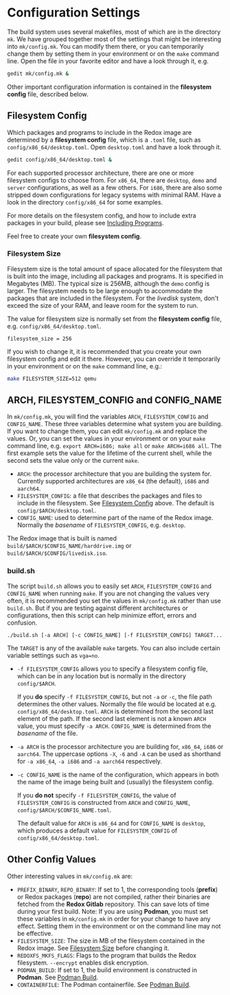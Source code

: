 # Configuration Settings

The build system uses several makefiles, most of which are in the directory `mk`. We have grouped together most of the settings that might be interesting into `mk/config.mk`. You can modify them there, or you can temporarily change them by setting them in your environment or on the `make` command line. Open the file in your favorite editor and have a look through it, e.g.
```sh
gedit mk/config.mk &
```

Other important configuration information is contained in the **filesystem config** file, described below.

## Filesystem Config

Which packages and programs to include in the Redox image are determined by a **filesystem config** file, which is a `.toml` file, such as `config/x86_64/desktop.toml`. Open `desktop.toml` and have a look through it.
```sh
gedit config/x86_64/desktop.toml &
```

For each supported processor architecture, there are one or more filesystem configs to choose from. For `x86_64`, there are `desktop`, `demo` and `server` configurations, as well as a few others. For `i686`, there are also some stripped down configurations for legacy systems with minimal RAM. Have a look in the directory `config/x86_64` for some examples.

For more details on the filesystem config, and how to include extra packages in your build, please see [Including Programs](./ch05-03-including-programs.html).

Feel free to create your own **filesystem config**.

### Filesystem Size

Filesystem size is the total amount of space allocated for the filesystem that is built into the image, including all packages and programs. It is specified in Megabytes (MB). The typical size is 256MB, although the `demo` config is larger. The filesystem needs to be large enough to accommodate the packages that are included in the filesystem. For the *livedisk* system, don't exceed the size of your RAM, and leave room for the system to run.

The value for filesystem size is normally set from the **filesystem config** file, e.g. `config/x86_64/desktop.toml`.
```
filesystem_size = 256
```
If you wish to change it, it is recommended that you create your own filesystem config and edit it there. However, you can override it temporarily in your environment or on the `make` command line, e.g.:
```sh
make FILESYSTEM_SIZE=512 qemu
```

## ARCH, FILESYSTEM_CONFIG and CONFIG_NAME

In `mk/config.mk`, you will find the variables `ARCH`, `FILESYSTEM_CONFIG` and `CONFIG_NAME`. These three variables determine what system you are building. If you want to change them, you can edit `mk/config.mk` and replace the values. Or, you can set the values in your environment or on your `make` command line, e.g. `export ARCH=i686; make all` or `make ARCH=i686 all`. The first example sets the value for the lifetime of the current shell, while the second sets the value only or the current `make`.

- `ARCH`: the processor architecture that you are building the system for. Currently supported architectures are `x86_64` (the default), `i686` and `aarch64`. 
- `FILESYSTEM_CONFIG`: a file that describes the packages and files to include in the filesystem. See [Filesystem Config](#filesystem-config) above. The default is `config/$ARCH/desktop.toml`.
- `CONFIG_NAME`: used to determine part of the name of the Redox image. Normally the *basename* of `FILESYSTEM_CONFIG`, e.g. `desktop`. 
 
The Redox image that is built is named `build/$ARCH/$CONFIG_NAME/harddrive.img` or `build/$ARCH/$CONFIG/livedisk.iso`.

### build.sh

The script `build.sh` allows you to easily set `ARCH`, `FILESYSTEM_CONFIG` and `CONFIG_NAME` when running `make`. If you are not changing the values very often, it is recommended you set the values in `mk/config.mk` rather than use `build.sh`. But if you are testing against different architectures or  configurations, then this script can help minimize effort, errors and confusion.

`./build.sh [-a ARCH] [-c CONFIG_NAME] [-f FILESYSTEM_CONFIG] TARGET...`

The `TARGET` is any of the available `make` targets. You can also include certain variable settings such as `vga=no`.

- `-f FILESYSTEM_CONFIG` allows you to specify a filesystem config file, which can be in any location but is normally in the directory `config/$ARCH`.

  If you **do** specify `-f FILESYSTEM_CONFIG`, but not `-a` or `-c`, the file path determines the other values. Normally the file would be located at e.g. `config/x86_64/desktop.toml`. `ARCH` is determined from the second last element of the path. If the second last element is not a known `ARCH` value, you must specify `-a ARCH`. `CONFIG_NAME` is determined from the *basename* of the file.

- `-a ARCH` is the processor architecture you are building for, `x86_64`, `i686` or `aarch64`. The uppercase options `-X`, `-6` and `-A` can be used as shorthand for `-a x86_64`, `-a i686` and `-a aarch64` respectively.
  
- `-c CONFIG_NAME` is the name of the configuration, which appears in both the name of the image being built and (usually) the filesystem config.

  If you **do not** specify `-f FILESYSTEM_CONFIG`, the value of `FILESYSTEM_CONFIG` is constructed from `ARCH` and `CONFIG_NAME`, `config/$ARCH/$CONFIG_NAME.toml`. 

  The default value for `ARCH` is `x86_64` and for `CONFIG_NAME` is `desktop`, which produces a default value for `FILESYSTEM_CONFIG` of `config/x86_64/desktop.toml`.

## Other Config Values

Other interesting values in `mk/config.mk` are:

- `PREFIX_BINARY`, `REPO_BINARY`: If set to 1, the corresponding tools (**prefix**) or Redox packages (**repo**) are not compiled, rather their binaries are fetched from the **Redox Gitlab** repository. This can save lots of time during your first build. Note: If you are using **Podman**, you must set these variables in `mk/config.mk` in order for your change to have any effect. Setting them in the environment or on the command line may not be effective.
- `FILESYSTEM_SIZE`: The size in MB of the filesystem contained in the Redox image. See [Filesystem Size](#filesystem-size) before changing it.
- `REDOXFS_MKFS_FLAGS`: Flags to the program that builds the Redox filesystem. `--encrypt` enables disk encryption.
- `PODMAN_BUILD`: If set to 1, the build environment is constructed in **Podman**. See [Podman Build](./ch02-08-podman-build.md).
- `CONTAINERFILE`: The Podman containerfile. See [Podman Build](./ch02-08-podman-build.md).
